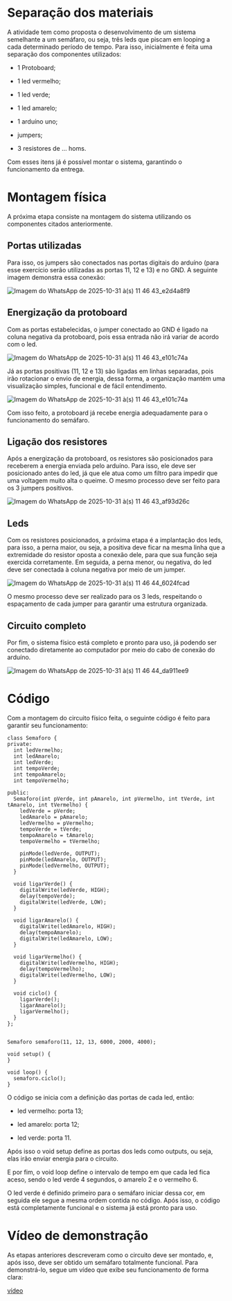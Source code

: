 # Separação dos materiais

A atividade tem como proposta o desenvolvimento de um sistema semelhante a um semáfaro, ou seja, três leds que piscam em looping a cada determinado período de tempo. Para isso, inicialmente é feita uma separação dos componentes utilizados:

- 1 Protoboard;

- 1 led vermelho;

- 1 led verde;

- 1 led amarelo;

- 1 arduíno uno;

- jumpers;

- 3 resistores de ... homs.

Com esses itens já é possível montar o sistema, garantindo o funcionamento da entrega.

# Montagem física

A próxima etapa consiste na montagem do sistema utilizando os componentes citados anteriormente. 

## Portas utilizadas

Para isso, os jumpers são conectados nas portas digitais do arduíno (para esse exercício serão utilizadas as portas 11, 12 e 13) e no GND. A seguinte imagem demonstra essa conexão:

![Imagem do WhatsApp de 2025-10-31 à(s) 11 46 43_e2d4a8f9](https://github.com/user-attachments/assets/234f204e-4cff-4b66-a650-07112fe37333)


## Energização da protoboard

Com as portas estabelecidas, o jumper conectado ao GND é ligado na coluna negativa da protoboard, pois essa entrada não irá variar de acordo com o led.

![Imagem do WhatsApp de 2025-10-31 à(s) 11 46 43_e101c74a](https://github.com/user-attachments/assets/285561cb-146c-4ecc-b0d6-fb127605a1eb)


Já as portas positivas (11, 12 e 13) são ligadas em linhas separadas, pois irão rotacionar o envio de energia, dessa forma, a organização mantém uma visualização simples, funcional e de fácil entendimento.

![Imagem do WhatsApp de 2025-10-31 à(s) 11 46 43_e101c74a](https://github.com/user-attachments/assets/285561cb-146c-4ecc-b0d6-fb127605a1eb)

Com isso feito, a protoboard já recebe energia adequadamente para o funcionamento do semáfaro.

## Ligação dos resistores

Após a energização da protoboard, os resistores são posicionados para receberem a energia enviada pelo arduíno. Para isso, ele deve ser posicionado antes do led, já que ele atua como um filtro para impedir que uma voltagem muito alta o queime. O mesmo processo deve ser feito para os 3 jumpers positivos.

![Imagem do WhatsApp de 2025-10-31 à(s) 11 46 43_af93d26c](https://github.com/user-attachments/assets/5beeaec5-f268-4eb6-ac3d-f307cfed6cd6)


## Leds

Com os resistores posicionados, a próxima etapa é a implantação dos leds, para isso, a perna maior, ou seja, a positiva deve ficar na mesma linha que a extremidade do resistor oposta a conexão dele, para que sua função seja exercida corretamente. Em seguida, a perna menor, ou negativa, do led deve ser conectada à coluna negativa por meio de um jumper.

![Imagem do WhatsApp de 2025-10-31 à(s) 11 46 44_6024fcad](https://github.com/user-attachments/assets/e05716e9-73e8-406c-93e5-4522bee88c15)


O mesmo processo deve ser realizado para os 3 leds, respeitando o espaçamento de cada jumper para garantir uma estrutura organizada.

## Circuito completo

Por fim, o sistema físico está completo e pronto para uso, já podendo ser conectado diretamente ao computador por meio do cabo de conexão do arduíno.

![Imagem do WhatsApp de 2025-10-31 à(s) 11 46 44_da911ee9](https://github.com/user-attachments/assets/ba7050c7-7010-4e96-a92d-881c931198db)


# Código

Com a montagem do circuito físico feita, o seguinte código é feito para garantir seu funcionamento:

```
class Semaforo {
private:
  int ledVermelho;
  int ledAmarelo;
  int ledVerde;
  int tempoVerde;
  int tempoAmarelo;
  int tempoVermelho;

public:
  Semaforo(int pVerde, int pAmarelo, int pVermelho, int tVerde, int tAmarelo, int tVermelho) {
    ledVerde = pVerde;
    ledAmarelo = pAmarelo;
    ledVermelho = pVermelho;
    tempoVerde = tVerde;
    tempoAmarelo = tAmarelo;
    tempoVermelho = tVermelho;

    pinMode(ledVerde, OUTPUT);
    pinMode(ledAmarelo, OUTPUT);
    pinMode(ledVermelho, OUTPUT);
  }

  void ligarVerde() {
    digitalWrite(ledVerde, HIGH);
    delay(tempoVerde);
    digitalWrite(ledVerde, LOW);
  }

  void ligarAmarelo() {
    digitalWrite(ledAmarelo, HIGH);
    delay(tempoAmarelo);
    digitalWrite(ledAmarelo, LOW);
  }

  void ligarVermelho() {
    digitalWrite(ledVermelho, HIGH);
    delay(tempoVermelho);
    digitalWrite(ledVermelho, LOW);
  }

  void ciclo() {
    ligarVerde();
    ligarAmarelo();
    ligarVermelho();
  }
};


Semaforo semaforo(11, 12, 13, 6000, 2000, 4000);

void setup() {
}

void loop() {
  semaforo.ciclo();
}
```

O código se inicia com a definição das portas de cada led, então:

- led vermelho: porta 13;

- led amarelo: porta 12;

- led verde: porta 11.

Após isso o void setup define as portas dos leds como outputs, ou seja, elas irão enviar energia para o circuito.

E por fim, o void loop define o intervalo de tempo em que cada led fica aceso, sendo o led verde 4 segundos, o amarelo 2 e o vermelho 6. 

O led verde é definido primeiro para o semáfaro iniciar dessa cor, em seguida ele segue a mesma ordem contida no código. Após isso, o código está completamente funcional e o sistema já está pronto para uso.

# Vídeo de demonstração

As etapas anteriores descreveram como o circuito deve ser montado, e, após isso, deve ser obtido um semáfaro totalmente funcional. Para demonstrá-lo, segue um vídeo que exibe seu funcionamento de forma clara:

[vídeo](https://youtu.be/MdYzWa9HYTc)

